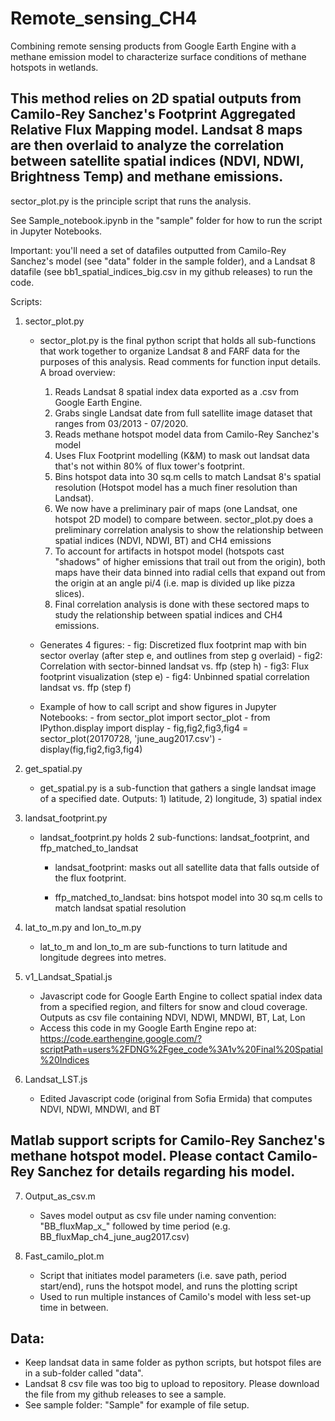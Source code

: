 # Remote_sensing_CH4
Combining remote sensing products from Google Earth Engine with a methane emission model to characterize surface conditions of methane hotspots in wetlands. 

This method relies on 2D spatial outputs from Camilo-Rey Sanchez's Footprint Aggregated Relative Flux Mapping model. Landsat 8 maps are then overlaid to analyze the correlation between satellite spatial indices (NDVI, NDWI, Brightness Temp) and methane emissions.
----------------------------------------------------------

sector_plot.py is the principle script that runs the analysis. 

See Sample_notebook.ipynb in the "sample" folder for how to run the script in Jupyter Notebooks. 

Important: you'll need a set of datafiles outputted from Camilo-Rey Sanchez's model (see "data" folder in the sample folder), and a Landsat 8 datafile (see bb1_spatial_indices_big.csv in my github releases) to run the code.


Scripts:
1) sector_plot.py
    - sector_plot.py is the final python script that holds all sub-functions that work together to organize Landsat 8 and FARF data for the purposes of this analysis. Read comments for function input details. A broad overview:

      1) Reads Landsat 8 spatial index data exported as a .csv from Google Earth Engine.
        2) Grabs single Landsat date from full satellite image dataset that ranges from 03/2013 - 07/2020.
        3) Reads methane hotspot model data from Camilo-Rey Sanchez's model
        4) Uses Flux Footprint modelling (K&M) to mask out landsat data that's not within 80% of flux tower's footprint.
        5) Bins hotspot data into 30 sq.m cells to match Landsat 8's spatial resolution (Hotspot model has a much finer resolution than Landsat).
        6) We now have a preliminary pair of maps (one Landsat, one hotspot 2D model) to compare between. sector_plot.py does a preliminary correlation analysis to show the relationship between spatial indices (NDVI, NDWI, BT) and CH4 emissions
        7) To account for artifacts in hotspot model (hotspots cast "shadows"  of higher emissions that trail out from the origin), both maps have their data binned into radial cells that expand out from the origin at an angle pi/4 (i.e. map is divided up like pizza slices). 
        8) Final correlation analysis is done with these sectored maps to study the relationship between spatial indices and CH4 emissions.
    
    - Generates 4 figures: 
          - fig: Discretized flux footprint map with bin sector overlay (after step e, and outlines from step g overlaid)
          - fig2: Correlation with sector-binned landsat vs. ffp (step h)
          - fig3: Flux footprint visualization (step e)
          - fig4: Unbinned spatial correlation landsat vs. ffp (step f)
        
    - Example of how to call script and show figures in Jupyter Notebooks:
          - from sector_plot import sector_plot
          - from IPython.display import display
          - fig,fig2,fig3,fig4 = sector_plot(20170728, 'june_aug2017.csv')
          - display(fig,fig2,fig3,fig4)
    
2) get_spatial.py
    - get_spatial.py is a sub-function that gathers a single landsat image of a specified date. Outputs: 1) latitude, 2) longitude, 3) spatial index

3) landsat_footprint.py
    - landsat_footprint.py holds 2 sub-functions: landsat_footprint, and ffp_matched_to_landsat
        - landsat_footprint: masks out all satellite data that falls outside of the flux footprint. 

        - ffp_matched_to_landsat: bins hotspot model into 30 sq.m cells to match landsat spatial resolution

4) lat_to_m.py and lon_to_m.py
    - lat_to_m and lon_to_m are sub-functions to turn latitude and longitude degrees into metres.

5) v1_Landsat_Spatial.js
    - Javascript code for Google Earth Engine to collect spatial index data from a specified region, and filters for snow and cloud coverage. Outputs as csv file containing NDVI, NDWI, MNDWI, BT, Lat, Lon
    - Access this code in my Google Earth Engine repo at: https://code.earthengine.google.com/?scriptPath=users%2FDNG%2Fgee_code%3A1v%20Final%20Spatial%20Indices

6) Landsat_LST.js
    - Edited Javascript code (original from Sofia Ermida) that computes NDVI, NDWI, MNDWI, and BT

Matlab support scripts for Camilo-Rey Sanchez's methane hotspot model. Please contact Camilo-Rey Sanchez for details regarding his model.
------------------------------------
7) Output_as_csv.m
    - Saves model output as csv file under naming convention: "BB_fluxMap_x_" followed by time period (e.g. BB_fluxMap_ch4_june_aug2017.csv)
   
9) Fast_camilo_plot.m
    - Script that initiates model parameters (i.e. save path, period start/end), runs the hotspot model, and runs the plotting script
    - Used to run multiple instances of Camilo's model with less set-up time in between.


Data:
----------
- Keep landsat data in same folder as python scripts, but hotspot files are in a sub-folder called "data".
- Landsat 8 csv file was too big to upload to repository. Please download the file from my github releases to see a sample.
- See sample folder: "Sample" for example of file setup.
